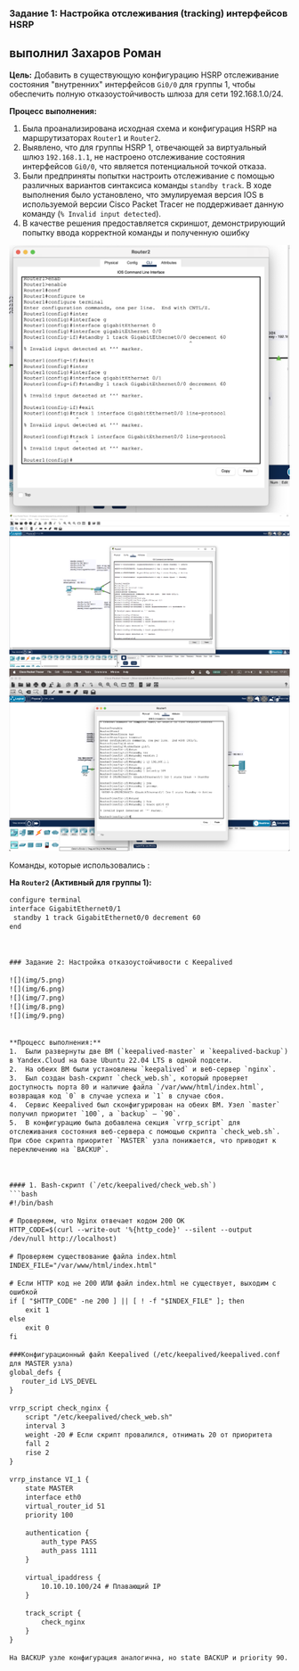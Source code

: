 ### Задание 1: Настройка отслеживания (tracking) интерфейсов HSRP
## выполнил Захаров Роман 


**Цель:** Добавить в существующую конфигурацию HSRP отслеживание состояния "внутренних" интерфейсов `Gi0/0` для группы 1, чтобы обеспечить полную отказоустойчивость шлюза для сети 192.168.1.0/24.

**Процесс выполнения:**
1.  Была проанализирована исходная схема и конфигурация HSRP на маршрутизаторах `Router1` и `Router2`.
2.  Выявлено, что для группы HSRP 1, отвечающей за виртуальный шлюз `192.168.1.1`, не настроено отслеживание состояния интерфейсов `Gi0/0`, что является потенциальной точкой отказа.
3.  Были предприняты попытки настроить отслеживание с помощью различных вариантов синтаксиса команды `standby track`. В ходе выполнения было установлено, что эмулируемая версия IOS в используемой версии Cisco Packet Tracer не поддерживает данную команду (`% Invalid input detected`).
4.  В качестве решения предоставляется скриншот, демонстрирующий попытку ввода корректной команды и полученную ошибку


![](img/1.png)
![](img/3.png)
![](img/4.png)

 Команды, которые использовались :

**На `Router2` (Активный для группы 1):**
```cisco
configure terminal
interface GigabitEthernet0/1
 standby 1 track GigabitEthernet0/0 decrement 60
end



### Задание 2: Настройка отказоустойчивости с Keepalived

![](img/5.png)
![](img/6.png)
![](img/7.png)
![](img/8.png)
![](img/9.png)


**Процесс выполнения:**
1.  Были развернуты две ВМ (`keepalived-master` и `keepalived-backup`) в Yandex.Cloud на базе Ubuntu 22.04 LTS в одной подсети.
2.  На обеих ВМ были установлены `keepalived` и веб-сервер `nginx`.
3.  Был создан bash-скрипт `check_web.sh`, который проверяет доступность порта 80 и наличие файла `/var/www/html/index.html`, возвращая код `0` в случае успеха и `1` в случае сбоя.
4.  Сервис Keepalived был сконфигурирован на обеих ВМ. Узел `master` получил приоритет `100`, а `backup` – `90`.
5.  В конфигурацию была добавлена секция `vrrp_script` для отслеживания состояния веб-сервера с помощью скрипта `check_web.sh`. При сбое скрипта приоритет `MASTER` узла понижается, что приводит к переключению на `BACKUP`.



#### 1. Bash-скрипт (`/etc/keepalived/check_web.sh`)
```bash
#!/bin/bash

# Проверяем, что Nginx отвечает кодом 200 OK
HTTP_CODE=$(curl --write-out '%{http_code}' --silent --output /dev/null http://localhost)

# Проверяем существование файла index.html
INDEX_FILE="/var/www/html/index.html"

# Если HTTP код не 200 ИЛИ файл index.html не существует, выходим с ошибкой
if [ "$HTTP_CODE" -ne 200 ] || [ ! -f "$INDEX_FILE" ]; then
    exit 1
else
    exit 0
fi

###Конфигурационный файл Keepalived (/etc/keepalived/keepalived.conf для MASTER узла)
global_defs {
   router_id LVS_DEVEL
}

vrrp_script check_nginx {
    script "/etc/keepalived/check_web.sh"
    interval 3
    weight -20 # Если скрипт провалился, отнимать 20 от приоритета
    fall 2
    rise 2
}

vrrp_instance VI_1 {
    state MASTER
    interface eth0
    virtual_router_id 51
    priority 100
    
    authentication {
        auth_type PASS
        auth_pass 1111
    }
    
    virtual_ipaddress {
        10.10.10.100/24 # Плавающий IP
    }
    
    track_script {
        check_nginx
    }
}

На BACKUP узле конфигурация аналогична, но state BACKUP и priority 90.
